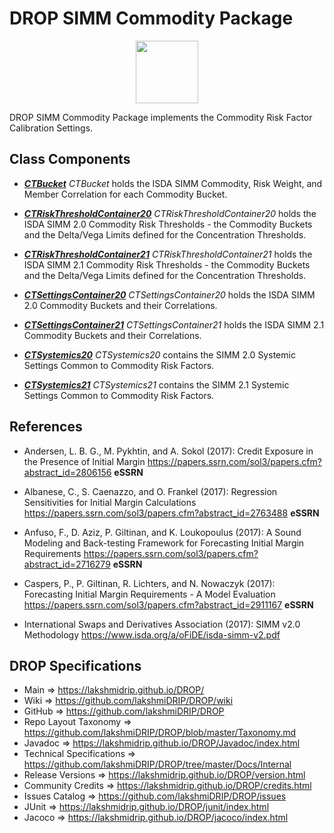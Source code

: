 # DROP SIMM Commodity Package

<p align="center"><img src="https://github.com/lakshmiDRIP/DROP/blob/master/DRIP_Logo.gif?raw=true" width="100"></p>

DROP SIMM Commodity Package implements the Commodity Risk Factor Calibration Settings.


## Class Components

 * [***CTBucket***](https://github.com/lakshmiDRIP/DROP/tree/master/src/main/java/org/drip/simm/commodity/CTBucket.java)
 <i>CTBucket</i> holds the ISDA SIMM Commodity, Risk Weight, and Member Correlation for each Commodity
 Bucket.

 * [***CTRiskThresholdContainer20***](https://github.com/lakshmiDRIP/DROP/tree/master/src/main/java/org/drip/simm/commodity/CTRiskThresholdContainer20.java)
 <i>CTRiskThresholdContainer20</i> holds the ISDA SIMM 2.0 Commodity Risk Thresholds - the Commodity Buckets
 and the Delta/Vega Limits defined for the Concentration Thresholds.

 * [***CTRiskThresholdContainer21***](https://github.com/lakshmiDRIP/DROP/tree/master/src/main/java/org/drip/simm/commodity/CTRiskThresholdContainer21.java)
 <i>CTRiskThresholdContainer21</i> holds the ISDA SIMM 2.1 Commodity Risk Thresholds - the Commodity Buckets
 and the Delta/Vega Limits defined for the Concentration Thresholds.

 * [***CTSettingsContainer20***](https://github.com/lakshmiDRIP/DROP/tree/master/src/main/java/org/drip/simm/commodity/CTSettingsContainer20.java)
 <i>CTSettingsContainer20</i> holds the ISDA SIMM 2.0 Commodity Buckets and their Correlations.

 * [***CTSettingsContainer21***](https://github.com/lakshmiDRIP/DROP/tree/master/src/main/java/org/drip/simm/commodity/CTSettingsContainer21.java)
 <i>CTSettingsContainer21</i> holds the ISDA SIMM 2.1 Commodity Buckets and their Correlations.

 * [***CTSystemics20***](https://github.com/lakshmiDRIP/DROP/tree/master/src/main/java/org/drip/simm/commodity/CTSystemics20.java)
 <i>CTSystemics20</i> contains the SIMM 2.0 Systemic Settings Common to Commodity Risk Factors.

 * [***CTSystemics21***](https://github.com/lakshmiDRIP/DROP/tree/master/src/main/java/org/drip/simm/commodity/CTSystemics21.java)
 <i>CTSystemics21</i> contains the SIMM 2.1 Systemic Settings Common to Commodity Risk Factors.


## References

 * Andersen, L. B. G., M. Pykhtin, and A. Sokol (2017): Credit Exposure in the Presence of Initial Margin
 	https://papers.ssrn.com/sol3/papers.cfm?abstract_id=2806156 <b>eSSRN</b>

 * Albanese, C., S. Caenazzo, and O. Frankel (2017): Regression Sensitivities for Initial Margin Calculations
 	https://papers.ssrn.com/sol3/papers.cfm?abstract_id=2763488 <b>eSSRN</b>

 * Anfuso, F., D. Aziz, P. Giltinan, and K. Loukopoulus (2017): A Sound Modeling and Back-testing Framework
 	for Forecasting Initial Margin Requirements https://papers.ssrn.com/sol3/papers.cfm?abstract_id=2716279
 		<b>eSSRN</b>

 * Caspers, P., P. Giltinan, R. Lichters, and N. Nowaczyk (2017): Forecasting Initial Margin Requirements - A
 	Model Evaluation https://papers.ssrn.com/sol3/papers.cfm?abstract_id=2911167 <b>eSSRN</b>

 * International Swaps and Derivatives Association (2017): SIMM v2.0 Methodology
		https://www.isda.org/a/oFiDE/isda-simm-v2.pdf


## DROP Specifications

 * Main                     => https://lakshmidrip.github.io/DROP/
 * Wiki                     => https://github.com/lakshmiDRIP/DROP/wiki
 * GitHub                   => https://github.com/lakshmiDRIP/DROP
 * Repo Layout Taxonomy     => https://github.com/lakshmiDRIP/DROP/blob/master/Taxonomy.md
 * Javadoc                  => https://lakshmidrip.github.io/DROP/Javadoc/index.html
 * Technical Specifications => https://github.com/lakshmiDRIP/DROP/tree/master/Docs/Internal
 * Release Versions         => https://lakshmidrip.github.io/DROP/version.html
 * Community Credits        => https://lakshmidrip.github.io/DROP/credits.html
 * Issues Catalog           => https://github.com/lakshmiDRIP/DROP/issues
 * JUnit                    => https://lakshmidrip.github.io/DROP/junit/index.html
 * Jacoco                   => https://lakshmidrip.github.io/DROP/jacoco/index.html
